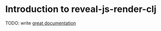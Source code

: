 # Introduction to reveal-js-render-clj

TODO: write [great documentation](http://jacobian.org/writing/what-to-write/)
